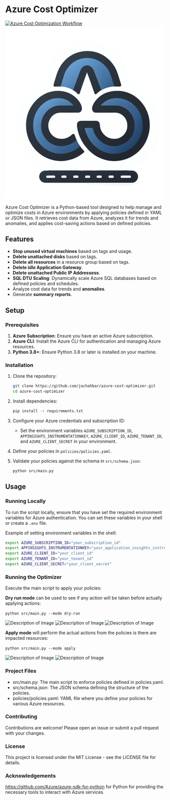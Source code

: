# Azure Cost Optimizer
[![Azure Cost Optimization Workflow](https://github.com/jamelachahbar/CostOptTool/actions/workflows/ci.yml/badge.svg)](https://github.com/jamelachahbar/CostOptTool/actions/workflows/ci.yml)
![Description of Image](./ACOlogo.png)

Azure Cost Optimizer is a Python-based tool designed to help manage and optimize costs in Azure environments by applying policies defined in YAML or JSON files. It retrieves cost data from Azure, analyzes it for trends and anomalies, and applies cost-saving actions based on defined policies.

## Features

- **Stop unused virtual machines** based on tags and usage.
- **Delete unattached disks** based on tags.
- **Delete all resources** in a resource group based on tags.
- **Delete idle Application Gateway**.
- **Delete unattached Public  IP Addressess**.
- **SQL DTU Scaling**: Dynamically scale Azure SQL databases based on defined policies and schedules.
- Analyze cost data for trends and **anomalies**.
- Generate **summary reports**.

## Setup

### Prerequisites

1. **Azure Subscription**: Ensure you have an active Azure subscription.
2. **Azure CLI**: Install the Azure CLI for authentication and managing Azure resources.
3. **Python 3.8+**: Ensure Python 3.8 or later is installed on your machine.

### Installation

1. Clone the repository:
    ```sh
    git clone https://github.com/jachahbar/azure-cost-optimizer.git
    cd azure-cost-optimizer
    ```

2. Install dependencies:
    ```sh
    pip install -r requirements.txt
    ```

3. Configure your Azure credentials and subscription ID:
    - Set the environment variables `AZURE_SUBSCRIPTION_ID`, `APPINSIGHTS_INSTRUMENTATIONKEY`, `AZURE_CLIENT_ID`, `AZURE_TENANT_ID`, and `AZURE_CLIENT_SECRET` in your environment.

4. Define your policies in `policies/policies.yaml`.

5. Validate your policies against the schema in `src/schema.json`:
    ```sh
    python src/main.py
    ```

## Usage

### Running Locally

To run the script locally, ensure that you have set the required environment variables for Azure authentication. You can set these variables in your shell or create a `.env` file.

Example of setting environment variables in the shell:
```sh
export AZURE_SUBSCRIPTION_ID="your_subscription_id"
export APPINSIGHTS_INSTRUMENTATIONKEY="your_application_insights_instrumentation_key"
export AZURE_CLIENT_ID="your_client_id"
export AZURE_TENANT_ID="your_tenant_id"
export AZURE_CLIENT_SECRET="your_client_secret"
```

### Running the Optimizer
Execute the main script to apply your policies:

**Dry run mode** can be used to see if any action will be taken before actually applying actions:

```python src/main.py --mode dry-run```

![Description of Image](./acorun1.png)
![Description of Image](./acorun2.png)
![Description of Image](./acorun3.png)



**Apply mode** will perform the actual actions from the policies is there are impacted resources:

```python src/main.py --mode apply```

![Description of Image](./acorunapply1.png)
![Description of Image](./acorunapply2.png)
### Project Files
- src/main.py: The main script to enforce policies defined in policies.yaml.
- src/schema.json: The JSON schema defining the structure of the policies.
- policies/policies.yaml: YAML file where you define your policies for various Azure resources.
### Contributing
Contributions are welcome! Please open an issue or submit a pull request with your changes.

### License
This project is licensed under the MIT License - see the LICENSE file for details.


### Acknowledgements
https://github.com/Azure/azure-sdk-for-python for Python for providing the necessary tools to interact with Azure services
